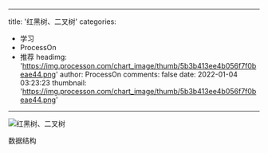 
---
title: '红黑树、二叉树'
categories: 
 - 学习
 - ProcessOn
 - 推荐
headimg: 'https://img.processon.com/chart_image/thumb/5b3b413ee4b056f7f0beae44.png'
author: ProcessOn
comments: false
date: 2022-01-04 03:23:23
thumbnail: 'https://img.processon.com/chart_image/thumb/5b3b413ee4b056f7f0beae44.png'
---

<div>   
<img class="thumb" alt="红黑树、二叉树" src="https://img.processon.com/chart_image/thumb/5b3b413ee4b056f7f0beae44.png" referrerpolicy="no-referrer">
<p>数据结构</p>  
</div>
            